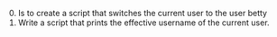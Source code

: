 0. Is to create a script that switches the current user to the user betty
1. Write a script that prints the effective username of the current user.
